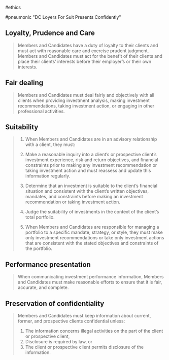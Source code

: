 #ethics 

#pneumonic "DC Loyers For Suit Presents Confidently"
 
## Loyalty, Prudence and Care 

> Members and Candidates have a duty of loyalty to their clients and must act with reasonable care and exercise prudent judgment. Members and Candidates must act for the benefit of their clients and place their clients’ interests before their employer’s or their own interests.

## Fair dealing 
> Members and Candidates must deal fairly and objectively with all clients when providing investment analysis, making investment recommendations, taking investment action, or engaging in other professional activities.

## Suitability 

> 1. When Members and Candidates are in an advisory relationship with a client, they must:
> 	1. Make a reasonable inquiry into a client’s or prospective client’s investment experience, risk and return objectives, and financial constraints prior to making any investment recommendation or taking investment action and must reassess and update this information regularly.
> 	2. Determine that an investment is suitable to the client’s financial situation and consistent with the client’s written objectives, mandates, and constraints before making an investment recommendation or taking investment action.
> 	3. Judge the suitability of investments in the context of the client’s total portfolio.
> 	
> 2. When Members and Candidates are responsible for managing a portfolio to a specific mandate, strategy, or style, they must make only investment recommendations or take only investment actions that are consistent with the stated objectives and constraints of the portfolio.

## Performance presentation 
> When communicating investment performance information, Members and Candidates must make reasonable efforts to ensure that it is fair, accurate, and complete.

## Preservation of confidentiality 
> Members and Candidates must keep information about current, former, and prospective clients confidential unless:
> 1. The information concerns illegal activities on the part of the client or prospective client,
> 2. Disclosure is required by law, or
> 3. The client or prospective client permits disclosure of the information.


